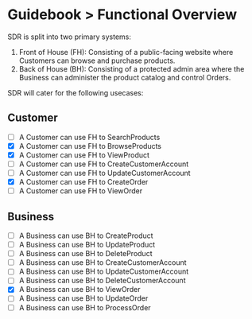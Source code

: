 # Guidebook > Functional Overview

SDR is split into two primary systems:
1. Front of House (FH): Consisting of a public-facing website where Customers can browse and purchase products.
2. Back of House (BH): Consisting of a protected admin area where the Business can administer the product catalog and control Orders.  

SDR will cater for the following usecases:

## Customer

- [ ] A Customer can use FH to SearchProducts
- [x] A Customer can use FH to BrowseProducts
- [x] A Customer can use FH to ViewProduct
- [ ] A Customer can use FH to CreateCustomerAccount
- [ ] A Customer can use FH to UpdateCustomerAccount
- [x] A Customer can use FH to CreateOrder
- [ ] A Customer can use FH to ViewOrder

## Business

- [ ] A Business can use BH to CreateProduct
- [ ] A Business can use BH to UpdateProduct
- [ ] A Business can use BH to DeleteProduct
- [ ] A Business can use BH to CreateCustomerAccount
- [ ] A Business can use BH to UpdateCustomerAccount
- [ ] A Business can use BH to DeleteCustomerAccount
- [x] A Business can use BH to ViewOrder
- [ ] A Business can use BH to UpdateOrder
- [ ] A Business can use BH to ProcessOrder
